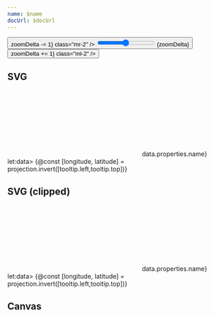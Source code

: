 ```yaml
---
name: $name
docUrl: $docUrl
---
```


<script lang="ts">
	import { index } from 'd3-array';
	import { scaleQuantize } from 'd3-scale';
	import { geoMercator } from 'd3-geo';
	import { feature } from 'topojson-client';
	
	import { Button, Field } from 'svelte-ux';
	import { mdiChevronLeft, mdiChevronRight } from '@mdi/js';

	import Preview from '$lib/docs/Preview.svelte';
	import TilesetField from '$lib/docs/TilesetField.svelte';
	import Chart, { Canvas, Svg } from '$lib/components/Chart.svelte';
	import ClipPathUse from '$lib/components/ClipPathUse.svelte';
	import GeoPath from '$lib/components/GeoPath.svelte';
	import GeoTile from '$lib/components/GeoTile.svelte';
	import Tooltip from '$lib/components/Tooltip.svelte';
	import TooltipItem from '$lib/components/TooltipItem.svelte';

	import geojson from '../_data/geo/us-states-topojson.js';

	const states = feature(geojson, geojson.objects.collection);

	$: filteredStates = { ...states, features: states.features.filter(d => d.properties.name !== 'Alaska' && d.properties.name !== 'Hawaii' )}
	// $: filteredStates = { ...states, features: states.features.filter(d => d.properties.name === 'West Virginia')}
	$: selectedFeature = filteredStates;

	let serviceUrl;
	
	let zoomDelta = 0;
</script>

<div class="grid grid-cols-[1fr,1fr,1fr] gap-2 my-2">
	<TilesetField bind:serviceUrl />
	<Field label="Zoom delta" let:id>
		<Button icon={mdiChevronLeft} on:click={() => zoomDelta -= 1} class="mr-2" />
		<input type="range" bind:value={zoomDelta} min={-5} max={5} step={1} {id} class="h-6 w-full" /> <span class="ml-4 text-sm text-black/50">{zoomDelta}</span>
		<Button icon={mdiChevronRight} on:click={() => zoomDelta += 1} class="ml-2" />
	</Field>
</div>

## SVG

<Preview>
	<div class="h-[600px] overflow-hidden">
		<Chart
			geo={{
				projection: geoMercator,
				fitGeojson: selectedFeature,
			}}
			tooltip={{ mode: 'manual' }}
			let:tooltip
			let:projection
		>
			<Svg>
				<GeoTile url={serviceUrl} {zoomDelta} />
				{#each filteredStates.features as feature}
					<GeoPath
						geojson={feature}
						{tooltip}
						class="stroke-black/20 hover:fill-white/30"
						on:click={() => selectedFeature  = selectedFeature === feature ? filteredStates : feature}
					/>
				{/each}
			</Svg>
			<Tooltip header={(data) => data.properties.name} let:data>
				{@const [longitude, latitude] = projection.invert([tooltip.left,tooltip.top])}
				<TooltipItem
					label="longitude"
					value={longitude}
					format="decimal"
				/>
				<TooltipItem
					label="latitude"
					value={latitude}
					format="decimal"
				/>
			</Tooltip>
		</Chart>
	</div>
</Preview>

## SVG (clipped)

<Preview>
	<div class="h-[600px] overflow-hidden">
		<Chart
			geo={{
				projection: geoMercator,
				fitGeojson: selectedFeature
			}}
			tooltip={{ mode: 'manual' }}
			let:tooltip
			let:projection
		>
			<Svg>
				<ClipPathUse refId="clip">
					<GeoTile url={serviceUrl} {zoomDelta} />
				</ClipPathUse>
				<GeoPath geojson={selectedFeature} id="clip" class="stroke-none" />
				{#each filteredStates.features as feature}
					<GeoPath
						geojson={feature}
						{tooltip}
						class="stroke-black/20 hover:fill-white/30"
						on:click={() => selectedFeature  = selectedFeature === feature ? filteredStates : feature}
					/>
				{/each}
			</Svg>
			<Tooltip header={(data) => data.properties.name} let:data>
				{@const [longitude, latitude] = projection.invert([tooltip.left,tooltip.top])}
				<TooltipItem
					label="longitude"
					value={longitude}
					format="decimal"
				/>
				<TooltipItem
					label="latitude"
					value={latitude}
					format="decimal"
				/>
			</Tooltip>
		</Chart>
	</div>
</Preview>

## Canvas

<Preview>
	<div class="h-[600px]">
		<Chart
			geo={{
				projection: geoMercator,
				fitGeojson: selectedFeature
			}}
		>
			<Canvas>
				<GeoTile url={serviceUrl} {zoomDelta} />
			</Canvas>
			<Canvas>
				<GeoPath geojson={filteredStates} stroke="rgba(0,0,0,.2)" />
			</Canvas>
		</Chart>
	</div>
</Preview>
